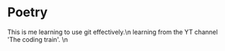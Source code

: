 # Poetry
This is me learning to use git effectively.\n
learning from the YT channel 'The coding train'. \n
